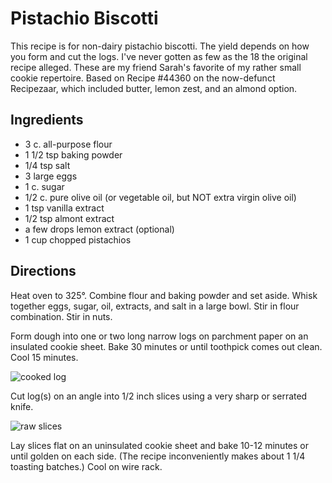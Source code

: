 # Pistachio Biscotti

This recipe is for non-dairy pistachio biscotti. The yield depends on how you form and cut the logs. I've never gotten as few as the 18 the original recipe alleged. These are my friend Sarah's favorite of my rather small cookie repertoire.  Based on Recipe #44360 on the now-defunct Recipezaar, which included butter, lemon zest, and an almond option.

## Ingredients

* 3 c. all-purpose flour
* 1 1/2 tsp baking powder
* 1/4 tsp salt
* 3 large eggs
* 1 c. sugar
* 1/2 c. pure olive oil (or vegetable oil, but NOT extra virgin olive oil)
* 1 tsp vanilla extract
* 1/2 tsp almont extract
* a few drops lemon extract (optional)
* 1 cup chopped pistachios

## Directions

Heat oven to 325°. Combine flour and baking powder and set aside. Whisk together eggs, sugar, oil, extracts, and salt in a large bowl. Stir in flour combination. Stir in nuts. 

Form dough into one or two long narrow logs on parchment paper on an insulated cookie sheet. Bake 30 minutes or until toothpick comes out clean. Cool 15 minutes. 

![cooked log](http://mcdemarco.net/files/recipes/cooked_log.jpg)

Cut log(s) on an angle into 1/2 inch slices using a very sharp or serrated knife. 

![raw slices](http://mcdemarco.net/files/recipes/raw_slices.jpg)

Lay slices flat on an uninsulated cookie sheet and bake 10-12 minutes or until golden on each side. (The recipe inconveniently makes about 1 1/4 toasting batches.) Cool on wire rack. 
